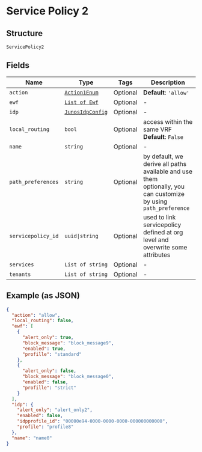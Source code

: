 
# Service Policy 2

## Structure

`ServicePolicy2`

## Fields

| Name | Type | Tags | Description |
|  --- | --- | --- | --- |
| `action` | [`Action1Enum`](../../doc/models/action-1-enum.md) | Optional | **Default**: `'allow'` |
| `ewf` | [`List of Ewf`](../../doc/models/ewf.md) | Optional | - |
| `idp` | [`JunosIdpConfig`](../../doc/models/junos-idp-config.md) | Optional | - |
| `local_routing` | `bool` | Optional | access within the same VRF<br>**Default**: `False` |
| `name` | `string` | Optional | - |
| `path_preferences` | `string` | Optional | by default, we derive all paths available and use them<br>optionally, you can customize by using `path_preference` |
| `servicepolicy_id` | `uuid\|string` | Optional | used to link servicepolicy defined at org level and overwrite some attributes |
| `services` | `List of string` | Optional | - |
| `tenants` | `List of string` | Optional | - |

## Example (as JSON)

```json
{
  "action": "allow",
  "local_routing": false,
  "ewf": [
    {
      "alert_only": true,
      "block_message": "block_message9",
      "enabled": true,
      "profille": "standard"
    },
    {
      "alert_only": false,
      "block_message": "block_message0",
      "enabled": false,
      "profille": "strict"
    }
  ],
  "idp": {
    "alert_only": "alert_only2",
    "enabled": false,
    "idpprofile_id": "00000e94-0000-0000-0000-000000000000",
    "profile": "profile8"
  },
  "name": "name0"
}
```


